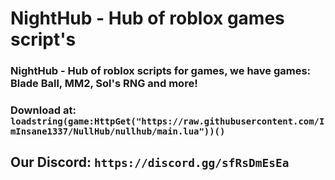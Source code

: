 # NightHub - Hub of roblox games script's

### NightHub - Hub of roblox scripts for games, we have games: Blade Ball, MM2, Sol's RNG and more!
### Download at: `loadstring(game:HttpGet("https://raw.githubusercontent.com/ImInsane1337/NullHub/nullhub/main.lua"))()`

## Our Discord: `https://discord.gg/sfRsDmEsEa`
